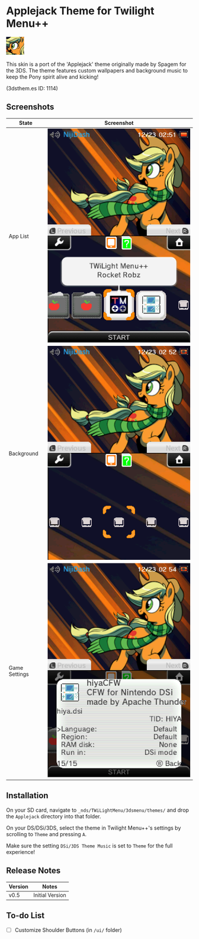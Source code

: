 # Applejack Theme for Twilight Menu++

![Theme Icon](./icon.png)

This skin is a port of the 'Applejack' theme originally made by Spagem for the 3DS. The theme features custom wallpapers and background music to keep the Pony spirit alive and kicking!

(3dsthem.es ID: 1114)


## Screenshots

| State | Screenshot | 
|---|---|
| App List | ![Screenshot of app list](screenshots/applist.png) |
| Background | ![Screenshot of background](screenshots/background.png) |
| Game Settings | ![Screenshot of game settings](screenshots/gamesettings.png) |


## Installation

On your SD card, navigate to `_nds/TWiLightMenu/3dsmenu/themes/` and drop the `Applejack` directory into that folder. 

On your DS/DSi/3DS, select the theme in Twilight Menu++'s settings by scrolling to `Theme` and pressing `A`. 

Make sure the setting `DSi/3DS Theme Music` is set to `Theme` for the full experience!


## Release Notes

| Version | Notes | 
|---|---|
| v0.5 | Initial Version |

## To-do List

- [ ] Customize Shoulder Buttons (in `/ui/` folder)
